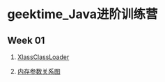 # geektime_Java进阶训练营

## Week 01

1. [XlassClassLoader](https://github.com/J-doIt/geektime_java_tc/blob/main/k-jvm/src/main/java/org/kayla/jvm/XlassClassLoader.java)

2. [内存参数关系图](https://github.com/J-doIt/geektime_java_tc/blob/main/k-jvm/src/main/resources/JVM_JMM.png)
